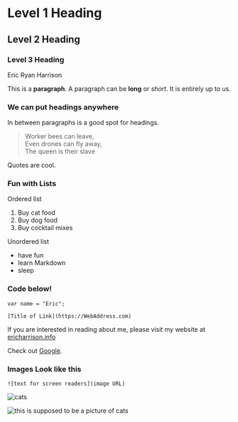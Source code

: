 # Level 1 Heading

## Level 2 Heading

### Level 3 Heading

Eric Ryan Harrison

This is a **paragraph**. A paragraph can be **long** or *short*. It is entirely up to us.

### We can put headings anywhere

In between paragraphs is a good spot for headings.

> Worker bees can leave,  
> Even drones can fly away,  
> The queen is their slave

Quotes are cool.

### Fun with Lists

Ordered list
1. Buy cat food
2. Buy dog food
3. Buy cocktail mixes

Unordered list
- have fun
- learn Markdown
- sleep

### Code below!

`var name = "Eric";`

`[Title of Link](https://WebAddress.com)`

If you are interested in reading about me, please visit my website at [ericharrison.info](https://ericharrison.info)

Check out [Google](https://google.com).

### Images Look like this

`![text for screen readers](image URL)`

![cats](https://upload.wikimedia.org/wikipedia/commons/thumb/0/0b/Cat_poster_1.jpg/1280px-Cat_poster_1.jpg)

![this is supposed to be a picture of cats](asdfasdf)